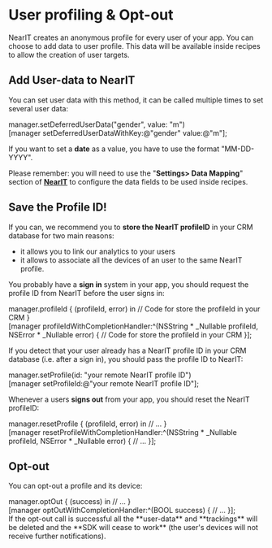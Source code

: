 # User profiling & Opt-out

NearIT creates an anonymous profile for every user of your app. You can choose to add data to user profile. This data will be available inside recipes to allow the creation of user targets.

## Add User-data to NearIT

You can set user data with this method, it can be called multiple times to set several user data:
<div class="code-swift">
manager.setDeferredUserData("gender", value: "m")
</div>
<div class="code-objc">
[manager setDeferredUserDataWithKey:@"gender" value:@"m"];
</div>

If you want to set a **date** as a value, you have to use the format "MM-DD-YYYY".

Please remember: you will need to use the "**Settings> Data Mapping**" section of <a href="https://go.nearit.com/" target="_blank">**NearIT**</a> to configure the data fields to be used inside recipes.



## Save the Profile ID!

If you can, we recommend you to **store the NearIT profileID** in your CRM database for two main reasons:

- it allows you to link our analytics to your users
- it allows to associate all the devices of an user to the same NearIT profile.

You probably have a **sign in** system in your app, you should request the profile ID from NearIT before the user signs in: 
<div class="code-swift">
manager.profileId { (profileId, error) in
    // Code for store the profileId in your CRM
}
</div>
<div class="code-objc">
[manager profileIdWithCompletionHandler:^(NSString * _Nullable profileId, NSError * _Nullable error) {
    // Code for store the profileId in your CRM
}];
</div>

If you detect that your user already has a NearIT profile ID in your CRM database (i.e. after a sign in), you should pass the profile ID to NearIT:
<div class="code-swift">
manager.setProfile(id: "your remote NearIT profile ID")
</div>
<div class="code-objc">
[manager setProfileId:@"your remote NearIT profile ID"];
</div>

Whenever a users **signs out** from your app, you should reset the NearIT profileID:
<div class="code-swift">
manager.resetProfile { (profileId, error) in
    // ...
}
</div>
<div class="code-objc">
[manager resetProfileWithCompletionHandler:^(NSString * _Nullable profileId, NSError * _Nullable error) {
    // ...
}];
</div>

## Opt-out

You can opt-out a profile and its device:
<div class="code-swift">
manager.optOut { (success) in
    // ...
}
</div>
<div class="code-objc">
[manager optOutWithCompletionHandler:^(BOOL success) {
    // ...
}];
</div>
If the opt-out call is successful all the **user-data** and **trackings** will be deleted and the **SDK will cease to work** (the user's devices will not receive further notifications).
